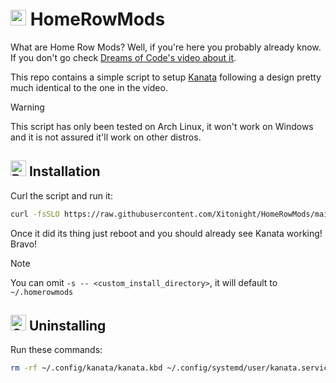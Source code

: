 <h1><img src="https://raw.githubusercontent.com/Tarikul-Islam-Anik/Animated-Fluent-Emojis/master/Emojis/Objects/Keyboard.png" alt="Keyboard" width="25" height="25" /> HomeRowMods</h1>

What are Home Row Mods? Well, if you're here you probably already know. If you don't go check [Dreams of Code's video about it](https://youtu.be/sLWQ4Gx88h4?si=E-2gArN-tUJUex-u).

This repo contains a simple script to setup [Kanata](https://github.com/jtroo/kanata) following a design pretty much identical to the one in the video.

> [!WARNING]
> This script has only been tested on Arch Linux, it won't work on Windows and it is not assured it'll work on other distros.

<h2><img src="https://raw.githubusercontent.com/Tarikul-Islam-Anik/Animated-Fluent-Emojis/master/Emojis/Objects/Package.png" alt="Package" width="25" height="25" /> Installation</h2>

Curl the script and run it:

```bash
curl -fsSLO https://raw.githubusercontent.com/Xitonight/HomeRowMods/main/install.sh | bash -s -- <custom_install_directory>
```

Once it did its thing just reboot and you should already see Kanata working! Bravo!

> [!NOTE]
> You can omit `-s -- <custom_install_directory>`, it will default to `~/.homerowmods`

<h2><img src="https://raw.githubusercontent.com/Tarikul-Islam-Anik/Animated-Fluent-Emojis/master/Emojis/Symbols/Cross%20Mark.png" alt="Cross Mark" width="25" height="25" /> Uninstalling</h2>

Run these commands:

```bash
rm -rf ~/.config/kanata/kanata.kbd ~/.config/systemd/user/kanata.service ~/.config/systemd/user/default.target.wants/kanata.service
```
